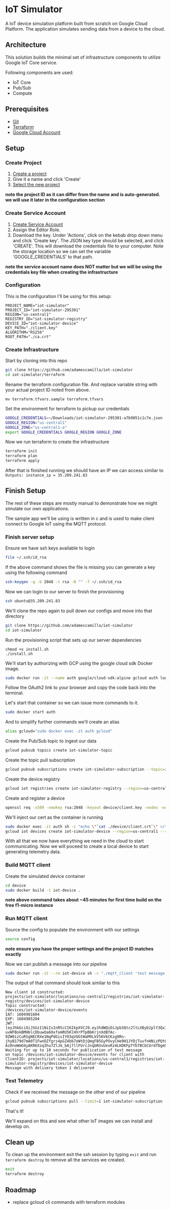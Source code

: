 # IoT Simulator

A IoT device simulation platform built from scratch on Google Cloud Platform. The application simulates sending data from a device to the cloud.

## Architecture

This solution builds the minimal set of infrastructure components to utilize Google IoT Core service.

Following components are used:
* IoT Core
* Pub/Sub
* Compute

## Prerequisites

* [Git](https://git-scm.com/downloads)
* [Terraform](https://www.terraform.io/downloads.html)
* [Google Cloud Account](https://cloud.google.com/free/docs/gcp-free-tier)

## Setup

### Create Project

1. [Create a project](https://console.cloud.google.com/projectcreate)
2. Give it a name and click 'Create'
3. [Select the new project](https://console.cloud.google.com/projectselector2)

**note the project ID as it can differ from the name and is auto-generated. we will use it later in the configuration section**

### Create Service Account

1. [Create Service Account](https://console.cloud.google.com/iam-admin/serviceaccounts/create)
2. Assign the Editor Role.
3. Download the key. Under 'Actions', click on the kebab drop down menu and click 'Create key'. The JSON key type should be selected, and click 'CREATE'. This will download the credentials file to your computer. Note the storage location so we can set the variable 'GOOGLE_CREDENTIALS' to that path.

**note the service account name does NOT matter but we will be using the credentials key file when creating the infrastructure**

### Configuration

This is the configuration I'll be using for this setup:
```
PROJECT_NAME="iot-simulator"
PROJECT_ID="iot-simulator-295301"
REGION="us-central1"
REGISTRY_ID="iot-simulator-registry"
DEVICE_ID="iot-simulator-device"
KEY_PATH="./client.key"
ALGORITHM="RS256"
ROOT_PATH="./ca.crt"
```

### Create Infrastructure

Start by cloning into this repo
```sh
git clone https://github.com/adamescamilla/iot-simulator
cd iot-simulator/terraform
```

Rename the terraform configuration file. And replace variable string with your actual project ID noted from above.
```
mv terraform.tfvars.sample terraform.tfvars
```

Set the environment for terraform to pickup our credentials
```sh
GOOGLE_CREDENTIALS=~/Downloads/iot-simulator-295301-a7b9851c1c7e.json
GOOGLE_REGION="us-central1"
GOOGLE_ZONE="us-central1-a"
export GOOGLE_CREDENTIALS GOOGLE_REGION GOOGLE_ZONE
```

Now we run terraform to create the infrastructure
```sh
terraform init
terraform plan
terraform apply
```

After that is finished running we should have an IP we can access similar to `Outputs: instance_ip = 35.209.241.83`

## Finish Setup

The rest of these steps are mostly manual to demonstrate how we might simulate our own applications.

The sample app we'll be using is written in c and is used to make client connect to Google IoT using the MQTT protocol.

### Finish server setup

Ensure we have ssh keys available to login
```sh
file ~/.ssh/id_rsa
```

If the above command shows the file is missing you can generate a key using the following command
```sh
ssh-keygen -q -b 2048 -t rsa -N "" -f ~/.ssh/id_rsa
```
Now we can login to our server to finish the provisioning
```sh
ssh ubuntu@35.209.241.83
```

We'll clone the repo again to pull down our configs and move into that directory
```sh
git clone https://github.com/adamescamilla/iot-simulator
cd iot-simulator
```

Run the provisioning script that sets up our server dependencies
```
chmod +x install.sh
./install.sh
```

We'll start by authorizing with GCP using the google cloud sdk Docker image.
```sh
sudo docker run -it --name auth google/cloud-sdk:alpine gcloud auth login
```

Follow the OAuth2 link to your browser and copy the code back into the terminal.

Let's start that container so we can issue more commands to it.
```sh
sudo docker start auth
```

And to simplify further commands we'll create an alias
```sh
alias gcloud="sudo docker exec -it auth gcloud"
```

Create the Pub/Sub topic to ingest our data
```sh
gcloud pubsub topics create iot-simulator-topic
```

Create the topic pull subscription
```sh
gcloud pubsub subscriptions create iot-simulator-subscription --topic=iot-simulator-topic
```
Create the device registry
```sh
gcloud iot registries create iot-simulator-registry --region=us-central1 --event-notification-config=topic=iot-simulator-topic
```

Create and register a device
```sh
openssl req -x509 -newkey rsa:2048 -keyout device/client.key -nodes -out device/client.crt -subj "/CN=client"
```

We'll inject our cert as the container is running
```sh
sudo docker exec -it auth sh -c "echo \"`cat ./device/client.crt`\" >/tmp/client.crt"
gcloud iot devices create iot-simulator-device --region=us-central1 --registry=iot-simulator-registry --public-key="path=/tmp/client.crt,type=rs256"
```

With all that we now have everything we need in the cloud to start communicating. Now we will poceed to create a local device to start generating telemetry data.

### Build MQTT client

Create the simulated device container
```sh
cd device
sudo docker build -t iot-device .
```

**note above command takes about ~45 minutes for first time build on the free f1-micro instance**

### Run MQTT client

Source the config to populate the environment with our settings
```sh
source config
```

**note ensure you have the proper settings and the project ID matches exactly**

Now we can publish a message into our pipeline
```sh
sudo docker run -it --rm iot-device sh -c "./mqtt_client 'test message' --deviceid $DEVICE_ID --region $REGION --registryid $REGISTRY_ID --projectid $PROJECT_ID --keypath $KEY_PATH --algorithm $ALGORITHM --rootpath $ROOT_PATH"
```

The output of that command should look similar to this
```
New client id constructed:
projects/iot-simulator/locations/us-central1/registries/iot-simulator-registry/devices/iot-simulator-device
Topic constructed:
/devices/iot-simulator-device/events
IAT: 1604981604
EXP: 1604985204
JWT: [eyJhbGciOiJSUzI1NiIsInR5cCI6IkpXVCJ9.eyJhdWQiOiJpb3Qtc2ltLXByb2plY3QxIiwiZXhwIjoiMTYwNDk4NTIwNCIsImlhdCI6IjE2MDQ5ODE2MDQifQ.XT5JnoVlhGKBNjCNkDhb6pHPFA1E-uvWFBokBMHblcDbuwOa6OxfomRU5KlHVrPTpBbKrjnXdBfAc-9ZW0izCuRSgNECRXe1NqPdGisIYO3qVUGtWaM9LkV56V6CKzg0Rn-jhyB179d7mA0T1FwnDZfgrs4pGZ4bb7oWtDjQmgFB5GyPOvyCHe9H1JYDjTuvfnHNizPQtQg5PLfusMfQu9Gwxgi5_m_M6uaC3xH2HYL0ENw3-Az0noWmO4yAKR6Xzq3hu7ZlJm_bAj7llFUrcJnqbRUvUexRz4LKDKFpTYbTBCbCUrdfDgm5IOa0iudY7bVAjOSHUJRGJwvAmkH7ZQ]
Waiting for up to 10 seconds for publication of test message
on topic /devices/iot-simulator-device/events for client with ClientID: projects/iot-simulator/locations/us-central1/registries/iot-simulator-registry/devices/iot-simulator-device
Message with delivery token 1 delivered
```

### Test Telemetry

Check if we received the message on the other end of our pipeline
```sh
gcloud pubsub subscriptions pull --limit=1 iot-simulator-subscription
```

That's it!

We'll expand on this and see what other IoT images we can install and develop on.

## Clean up

To clean up the environment exit the ssh session by typing `exit` and run `terraform destroy` to remove all the services we created.
```sh
exit
terraform destroy
```

## Roadmap

* replace gcloud cli commands with terraform modules
